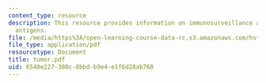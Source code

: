 ```yaml
---
content_type: resource
description: This resource provides information on immunosurveillance and melanoma
  antigens.
file: /media/https%3A/open-learning-course-data-rc.s3.amazonaws.com/hst-176-cellular-and-molecular-immunology-fall-2005/6540e227380c8bbdb9e4e1f6d28ab768_tumor.pdf
file_type: application/pdf
resourcetype: Document
title: tumor.pdf
uid: 6540e227-380c-8bbd-b9e4-e1f6d28ab768
---
```

